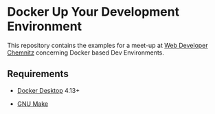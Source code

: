 # Docker Up Your Development Environment

This repository contains the examples for a meet-up at [Web Developer Chemnitz](//www.meetup.com/de-DE/Web-Developer-Chemnitz/) concerning Docker based Dev Environments.

## Requirements

* [Docker Desktop](//www.docker.com/products/docker-desktop/) 4.13+
- [GNU Make](http://www.gnu.org/software/make)
